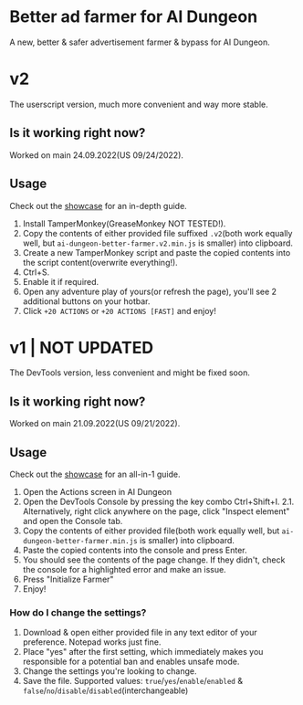 # Better ad farmer for AI Dungeon
A new, better & safer advertisement farmer & bypass for AI Dungeon.

# v2
The userscript version, much more convenient and way more stable.

## Is it working right now?
Worked on main 24.09.2022(US 09/24/2022).

## Usage
Check out the [showcase](https://uh.oh.not/yet) for an in-depth guide.
1. Install TamperMonkey(GreaseMonkey NOT TESTED!).
2. Copy the contents of either provided file suffixed `.v2`(both work equally well, but `ai-dungeon-better-farmer.v2.min.js` is smaller) into clipboard.
3. Create a new TamperMonkey script and paste the copied contents into the script content(overwrite everything!).
4. Ctrl+S.
5. Enable it if required.
6. Open any adventure play of yours(or refresh the page), you'll see 2 additional buttons on your hotbar.
7. Click `+20 ACTIONS` or `+20 ACTIONS [FAST]` and enjoy!

# v1 | NOT UPDATED
The DevTools version, less convenient and might be fixed soon.

## Is it working right now?
Worked on main 21.09.2022(US 09/21/2022).

## Usage
Check out the [showcase](https://youtu.be/Jr_UAZQ-mqQ) for an all-in-1 guide.
1. Open the Actions screen in AI Dungeon
2. Open the DevTools Console by pressing the key combo Ctrl+Shift+I.
2.1. Alternatively, right click anywhere on the page, click "Inspect element" and open the Console tab.
3. Copy the contents of either provided file(both work equally well, but `ai-dungeon-better-farmer.min.js` is smaller) into clipboard.
4. Paste the copied contents into the console and press Enter.
5. You should see the contents of the page change. If they didn't, check the console for a highlighted error and make an issue.
6. Press "Initialize Farmer"
7. Enjoy!
### How do I change the settings?
1. Download & open either provided file in any text editor of your preference. Notepad works just fine.
2. Place "yes" after the first setting, which immediately makes you responsible for a potential ban and enables unsafe mode.
3. Change the settings you're looking to change.
4. Save the file.
Supported values: `true`/`yes`/`enable`/`enabled` & `false`/`no`/`disable`/`disabled`(interchangeable)
